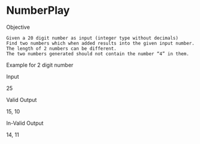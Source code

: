 # NumberPlay

Objective

    Given a 20 digit number as input (integer type without decimals)
    Find two numbers which when added results into the given input number.
    The length of 2 numbers can be different.
    The two numbers generated should not contain the number “4” in them.

  Example for 2 digit number

  Input

  25

  Valid Output

  15, 10

  In-Valid Output

  14, 11
